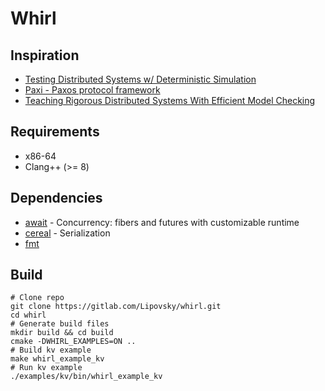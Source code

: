 # Whirl 

## Inspiration

- [Testing Distributed Systems w/ Deterministic Simulation](https://www.youtube.com/watch?v=4fFDFbi3toc)
- [Paxi - Paxos protocol framework](https://github.com/ailidani/paxi)
- [Teaching Rigorous Distributed Systems With Efficient Model Checking](https://ellismichael.com/papers/dslabs-eurosys19.pdf)

## Requirements

- x86-64
- Clang++ (>= 8)

## Dependencies

- [await](https://gitlab.com/Lipovsky/await) - Concurrency: fibers and futures with customizable runtime
- [cereal](https://github.com/USCiLab/cereal) - Serialization
- [fmt](https://github.com/fmtlib/fmt)

## Build

```shell
# Clone repo
git clone https://gitlab.com/Lipovsky/whirl.git 
cd whirl
# Generate build files
mkdir build && cd build
cmake -DWHIRL_EXAMPLES=ON ..
# Build kv example
make whirl_example_kv
# Run kv example
./examples/kv/bin/whirl_example_kv
